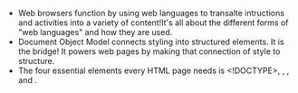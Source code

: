 - Web browsers function by using web languages to transalte intructions and activities into a variety of content!It's all about the different forms of "web languages" and how they are used.
- Document Object Model connects styling into structured elements. It is the bridge! It powers web pages by making that connection of style to structure.
- The four essential elements every HTML page needs is <!DOCTYPE>, <root>, <head>, and <body>.

